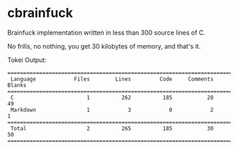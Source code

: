 # cbrainfuck

Brainfuck implementation written in less than 300 source lines of C.

No frills, no nothing, you get 30 kilobytes of memory, and that's it.

Tokei Output:

```text
===============================================================================
 Language            Files        Lines         Code     Comments       Blanks
===============================================================================
 C                       1          262          185           28           49
 Markdown                1            3            0            2            1
===============================================================================
 Total                   2          265          185           30           50
===============================================================================
```
